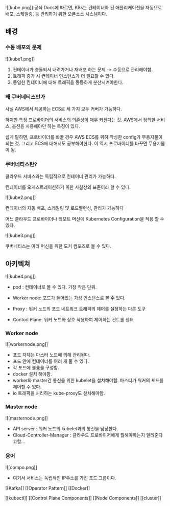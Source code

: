 
![[kube.png]]
공식 Docs에 따르면, K8s는 컨테이너화 된 애플리케이션을 자동으로 배포, 스케일링, 등 관리하기 위한 오픈소스 시스템이다. 

## 배경

### 수동 배포의 문제

![[kube1.png]]

1. 컨테이너가 충돌되서 내려가거나 재배포 하는 문제 -> 수동으로 관리해야함.
2. 트래픽 증가 시 컨테이너 인스턴스가 더 필요할 수 있다. 
3. 동일한 컨테이너에 대해 트래픽을 동등하게 분산시켜야한다.

### 왜 쿠버네티스인가

사실 AWS에서 제공하는 ECS로 세 가지 모두 커버가 가능하다.

하지만 특정 프로바이더의 서비스의 의존성이 매우 커진다는 것.
AWS에서 정의한 서비스, 옵션을 사용해야만 하는 특징이 있다.

쉽게 말하면, 프로바이더를 바꿀 경우 AWS ECS를 위하 작성한 config가 무용지물이 되는 것.
그리고 ECS에 대해서도 공부해야한다. 이 역시 프로바이더를 바꾸면 무용지물이 됨.

### 쿠버네티스란?

클라우드 서비스와는 독립적으로 컨테이너 관리가 가능하다.

컨테이너를 오케스트레이션하기 위한 사실상의 표준이라 할 수 있다.

![[kube2.png]]

컨테이너의 자동 배포, 스케일링 및 로드벨런싱, 관리가 가능하다

어느 클라우드 프로바이더나 리모트 머신에 Kubernetes Configuration을 적용 할 수 있다.

![[kube3.png]]

쿠버네티스는 여러 머신을 위한 도커 컴포즈로 볼 수 있다.


## 아키텍쳐
![[kube4.png]]
- pod : 컨테이너로 볼 수 있다. 가장 작은 단위.
- Worker node: 포드가 들어있는 가상 인스턴스로 볼 수 있다.
- Proxy : 워커 노드의 포드 네트워크 트래픽의 제어를 설정하는 다른 도구
 
- Contorl Plane: 워커 노드와 상호 작용하여 제어하는 컨트롤 센터

### Worker node

![[workernode.png]]
- 포드 자체는 마스터 노드에 의해 관리된다.
- 포드 안에 컨테이너를 여러 개 둘 수 있다.
- 각 포드에 볼륨을 구성함.
- docker 설치 해야함. 
- worker와 master간 통신을 위한 kubelet을 설치해야함. 마스터가 워커의 포드를 제어할 수 있다.
- io 트래픽을 처리하는 kube-proxy도 설치해야함.

### Master node

![[masternode.png]]

- API server : 워커 노드의 kubelet과의 통신을 담당한다.
- Cloud-Controller-Manager : 클라우드 프로바이저에게 뭘해야하는지 알려준다고함...

### 용어
![[compo.png]]
- 여기서 서비스는 독립적인 IP주소를 가진 포드 그룹이다.




[[Kafka]]
[[Operator Pattern]]
[[Docker]]

[[kubectl]]
[[Control Plane Components]]
[[Node Components]]
[[cluster]]


